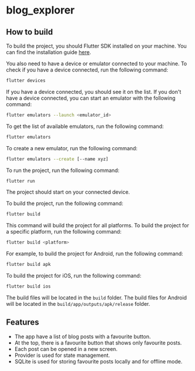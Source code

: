 # blog_explorer

## How to build

To build the project, you should Flutter SDK installed on your machine. 
You can find the installation guide [here](https://flutter.dev/docs/get-started/install).

You also need to have a device or emulator connected to your machine.
To check if you have a device connected, run the following command:

```bash
flutter devices
```

If you have a device connected, you should see it on the list.
If you don't have a device connected, you can start an emulator with the following command:

```bash
flutter emulators --launch <emulator_id>
```

To get the list of available emulators, run the following command:

```bash
flutter emulators
```

To create a new emulator, run the following command:

```bash
flutter emulators --create [--name xyz]
```

To run the project, run the following command:

```bash
flutter run
```
The project should start on your connected device.

To build the project, run the following command:

```bash
flutter build
```

This command will build the project for all platforms. 
To build the project for a specific platform, run the following command:

```bash
flutter build <platform>
```

For example, to build the project for Android, run the following command:

```bash
flutter build apk
```

To build the project for iOS, run the following command:

```bash
flutter build ios
```

The build files will be located in the `build` folder.
The build files for Android will be located in the `build/app/outputs/apk/release` folder.


## Features
- The app have a list of blog posts with a favourite button.
- At the top, there is a favourite button that shows only favourite posts.
- Each post can be opened in a new screen.
- Provider is used for state management.
- SQLite is used for storing favourite posts locally and for offline mode.

